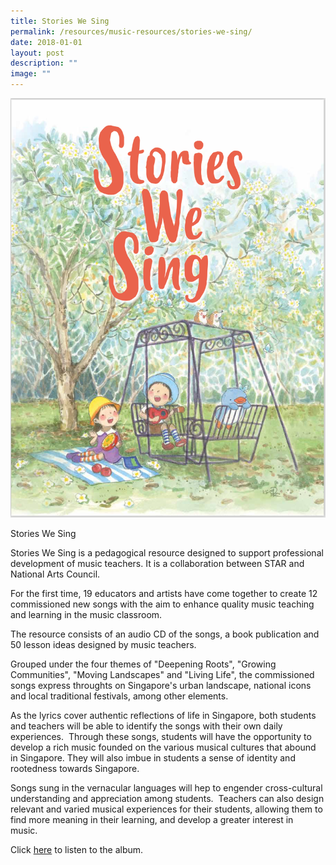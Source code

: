 ```yaml
---
title: Stories We Sing
permalink: /resources/music-resources/stories-we-sing/
date: 2018-01-01
layout: post
description: ""
image: ""
---
```


<img src="/images/14cb15f88u0270.png" 
         style="width:600px"
	/>
<br>


Stories We Sing

Stories We Sing is a pedagogical resource designed to support professional development of music teachers. It is a collaboration between STAR and National Arts Council. 

For the first time, 19 educators and artists have come together to create 12 commissioned new songs with the aim to enhance quality music teaching and learning in the music classroom.  

The resource consists of an audio CD of the songs, a book publication and 50 lesson ideas designed by music teachers.  

Grouped under the four themes of "Deepening Roots", "Growing Communities", "Moving Landscapes" and "Living Life", the commissioned songs express throughts on Singapore's urban landscape, national icons and local traditional festivals, among other elements.  

As the lyrics cover authentic reflections of life in Singapore, both students and teachers will be able to identify the songs with their own daily experiences.  Through these songs, students will have the opportunity to develop a rich music founded on the various musical cultures that abound in Singapore. They will also imbue in students a sense of identity and rootedness towards Singapore. 

Songs sung in the vernacular languages will hep to engender cross-cultural understanding and appreciation among students.  Teachers can also design relevant and varied musical experiences for their students, allowing them to find more meaning in their learning, and develop a greater interest in music.  

Click [here](https://soundcloud.com/user-293745347/sets/stories-we-sing-album) to listen to the album.